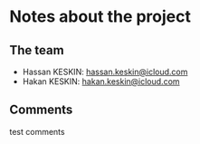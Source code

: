# Notes about the project

## The team

- Hassan KESKIN: hassan.keskin@icloud.com
- Hakan KESKIN: hakan.keskin@icloud.com

## Comments
test comments 
